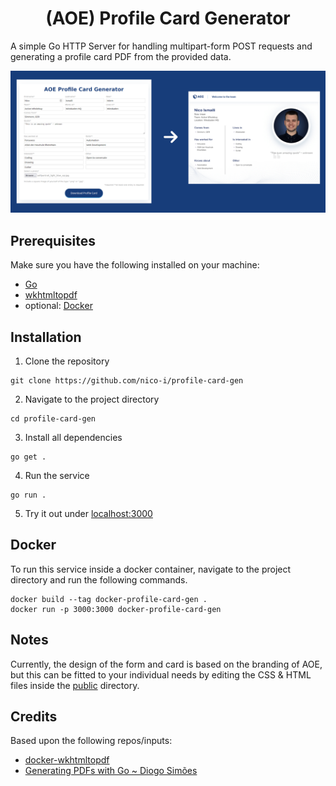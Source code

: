 <h1 style="text-align: center;">(AOE) Profile Card Generator</h1>

A simple Go HTTP Server for handling multipart-form POST
requests and generating a profile card PDF from the provided data.

<div style="text-align: center">
<img src="doc/example.png" alt="Example">
</div>

## Prerequisites

Make sure you have the following installed on your machine:

- [Go](https://golang.org/doc/install)
- [wkhtmltopdf](https://wkhtmltopdf.org/downloads.html)
- optional: [Docker](https://docs.docker.com/get-docker/)

## Installation

1. Clone the repository 

```shell
git clone https://github.com/nico-i/profile-card-gen
```

2. Navigate to the project directory

```shell
cd profile-card-gen
```

3. Install all dependencies

```shell
go get .
```

4. Run the service

```shell
go run .
```

5. Try it out under [localhost:3000](http://localhost:3000)

## Docker

To run this service inside a docker container,
navigate to the project directory and run the following commands.

```shell
docker build --tag docker-profile-card-gen .
docker run -p 3000:3000 docker-profile-card-gen
```

## Notes

Currently, the design of the form and card is based on the branding
of AOE, but this can be fitted to your individual needs by editing
the CSS & HTML files inside the [public](./public) directory.

## Credits

Based upon the following repos/inputs:

- [docker-wkhtmltopdf](https://github.com/Surnet/docker-wkhtmltopdf)
- [Generating PDFs with Go ~ Diogo Simões](https://cloudoki.com/generating-pdfs-with-go/)


